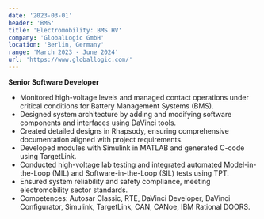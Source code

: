 ```yaml
---
date: '2023-03-01'
header: 'BMS'
title: 'Electromobility: BMS HV'
company: 'GlobalLogic GmbH'
location: 'Berlin, Germany'
range: 'March 2023 - June 2024'
url: 'https://www.globallogic.com/'
---
```

**Senior Software Developer**

- Monitored high-voltage levels and managed contact operations under critical conditions for Battery Management Systems (BMS).
- Designed system architecture by adding and modifying software components and interfaces using DaVinci tools.
- Created detailed designs in Rhapsody, ensuring comprehensive documentation aligned with project requirements.
- Developed modules with Simulink in MATLAB and generated C-code using TargetLink.
- Conducted high-voltage lab testing and integrated automated Model-in-the-Loop (MIL) and Software-in-the-Loop (SIL) tests using TPT.
- Ensured system reliability and safety compliance, meeting electromobility sector standards.
- Competences: Autosar Classic, RTE, DaVinci Developer, DaVinci Configurator, Simulink, TargetLink, CAN, CANoe, IBM Rational DOORS.
